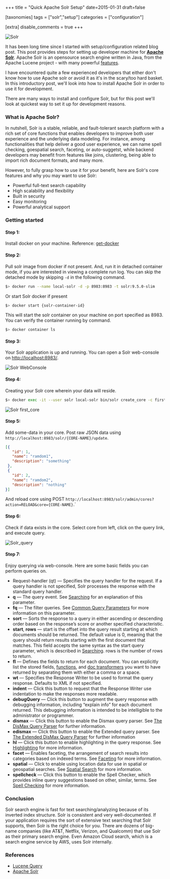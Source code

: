 +++
title = "Quick Apache Solr Setup"
date=2015-01-31
draft=false

[taxonomies]
tags = ["solr","setup"]
categories = ["configuration"]

[extra]
disable_comments = true
+++

![Solr](/img/2015/quick-solr-setup/solr-header-image.webp)

It has been long time since I started with setup/configuration related blog post. This post provides steps for setting up developer machine for **[Apache Solr](https://solr.apache.org/)**. Apache Solr is an opensource search engine written in Java, from the Apache Lucene project - with many powerful [features](http://lucene.apache.org/solr/features.html).<!-- more -->

I have encountered quite a few experienced developers that either don't know how to use Apache solr or avoid it as it's in the scary/too hard basket. In this introductory post, we'll look into how to install Apache Solr in order to use it for development.

There are many ways to install and configure Solr, but for this post we'll look at quickest way to set it up for development reasons.

### What is Apache Solr?

In nutshell, Solr is a stable, reliable, and fault-tolerant search platform with a rich set of core functions that enables developers to improve both user experience and the underlying data modeling. For instance, among functionalities that help deliver a good user experience, we can name spell checking, goespatial search, faceting, or auto-suggetst, while backend developers may benefit from features like joins, clustering, being able to import rich document formats, and many more.

However, to fully grasp how to use it for your benefit, here are Solr's core features and why you may want to use Solr:

- Powerful full-text search capability
- High scalability and flexibility
- Built in security
- Easy monitoring
- Powerful analytical support

### Getting started

#### Step 1:

Install docker on your machine. Reference: <a href="https://docs.docker.com/get-docker/" target="_blanl">get-docker</a>

#### Step 2:

Pull solr image from docker if not present. And, run it in detached container mode, if you are interested in viewing a complete run log. You can skip the detached mode by skipping `-d` in the following command.

```bash
$> docker run --name local-solr -d -p 8983:8983 -t solr:9.5.0-slim
```

Or start Solr docker if present
```bash
$> docker start {solr-container-id}
```

This will start the solr container on your machine on port specified as 8983.
You can verify the container running by command.

```bash
$> docker container ls
```

#### Step 3:

Your Solr application is up and running. You can open a Solr web-console on [http://localhost:8983/](http://localhost:8983/).

![Solr WebConsole](/img/2015/quick-solr-setup/solr-webconsole.webp)

#### Step 4:

Creating your Solr core wherein your data will reside.
```bash
$> docker exec -it --user solr local-solr bin/solr create_core -c first_core
```

![Solr first_core](/img/2015/quick-solr-setup/solr-first-core.webp)

#### Step 5:

Add some-data in your core. Post raw JSON data using `http://localhost:8983/solr/{CORE-NAME}/update`.
```json
[{
   "id": 1,
   "name": "ramdom1",
   "description": "something"
 },
 {
   "id": 2,
   "name": "ramdom2",
   "description": "nothing"
}]
```

And reload core using POST `http://localhost:8983/solr/admin/cores?action=RELOAD&core={CORE-NAME}`.`

#### Step 6:

Check if data exists in the core. Select core from left, click on the query link, and execute query.

![Solr_query](/img/2015/quick-solr-setup/solr-query.webp)

#### Step 7:

Enjoy querying via web-console. Here are some basic fields you can perform queries on.

- Request-handler (qt) — Specifies the query handler for the request. If a query handler is not specified, Solr processes the response with the standard query handler.
- **q** — The query event. See [Searching](https://lucene.apache.org/solr/guide/6_6/searching.html#searching) for an explanation of this parameter.
- **fq** — The filter queries. See [Common Query Parameters](https://lucene.apache.org/solr/guide/6_6/common-query-parameters.html#common-query-parameters) for more information on this parameter.
- **sort** — Sorts the response to a query in either ascending or descending order based on the response’s score or another specified characteristic.
- **start**, **rows** — start is the offset into the query result starting at which documents should be returned. The default value is 0, meaning that the query should return results starting with the first document that matches. This field accepts the same syntax as the start query parameter, which is described in [Searching](https://lucene.apache.org/solr/guide/6_6/searching.html#searching). rows is the number of rows to return.
- **fl** — Defines the fields to return for each document. You can explicitly list the stored fields, [functions](https://lucene.apache.org/solr/guide/6_6/function-queries.html#function-queries), and [doc transformers](https://lucene.apache.org/solr/guide/6_6/transforming-result-documents.html#transforming-result-documents) you want to have returned by separating them with either a comma or a space.
- **wt** — Specifies the Response Writer to be used to format the query response. Defaults to XML if not specified.
- **indent** — Click this button to request that the Response Writer use indentation to make the responses more readable.
- **debugQuery** — Click this button to augment the query response with debugging information, including “explain info” for each document returned. This debugging information is intended to be intelligible to the administrator or programmer.
- **dismax** — Click this button to enable the Dismax query parser. See [The DisMax Query Parser](https://lucene.apache.org/solr/guide/6_6/the-dismax-query-parser.html#the-dismax-query-parser) for further information.
- **edismax** — Click this button to enable the Extended query parser. See [The Extended DisMax Query Parser](https://lucene.apache.org/solr/guide/6_6/the-extended-dismax-query-parser.html#the-extended-dismax-query-parser) for further information
- **hl** — Click this button to enable highlighting in the query response. See [Highlighting](https://lucene.apache.org/solr/guide/6_6/highlighting.html#highlighting) for more information.
- **facet** — Enables faceting, the arrangement of search results into categories based on indexed terms. See [Faceting](https://lucene.apache.org/solr/guide/6_6/faceting.html#faceting) for more information.
- **spatial** — Click to enable using location data for use in spatial or geospatial searches. See [Spatial Search](https://lucene.apache.org/solr/guide/6_6/spatial-search.html#spatial-search) for more information.
- **spellcheck** — Click this button to enable the Spell Checker, which provides inline query suggestions based on other, similar, terms. See [Spell Checking](https://lucene.apache.org/solr/guide/6_6/spell-checking.html#spell-checking) for more information.

### Conclusion

Solr search engine is fast for text searching/analyzing because of its inverted index structure. Solr is consistent and very well-documented. If your application requires the sort of extensive text searching that Solr supports, then Solr is the right choice for you. There are dozens of big-name companies (like AT&T, Netflix, Verizon, and Qualcomm) that use Solr as their primary search engine. Even Amazon Cloud search, which is a search engine service by AWS, uses Solr internally.

### References

- [Lucene Query](https://lucene.apache.org/solr/guide/6_6/query-screen.html)
- [Apache Solr](https://lucene.apache.org/solr/)
